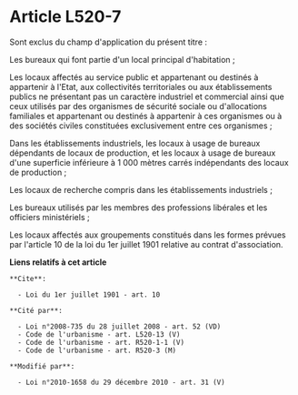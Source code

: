 # Article L520-7

Sont exclus du champ d'application du présent titre : 

Les bureaux qui font partie d'un local principal d'habitation ; 

Les locaux affectés au service public et appartenant ou destinés à appartenir à l'Etat, aux collectivités territoriales ou
aux établissements publics ne présentant pas un caractère industriel et commercial ainsi que ceux utilisés par des organismes
de sécurité sociale ou d'allocations familiales et appartenant ou destinés à appartenir à ces organismes ou à des sociétés
civiles constituées exclusivement entre ces organismes ; 

Dans les établissements industriels, les locaux à usage de bureaux dépendants de locaux de production, et les locaux à usage
de bureaux d'une superficie inférieure à 1 000 mètres carrés indépendants des locaux de production ; 

Les locaux de recherche compris dans les établissements industriels ; 

Les bureaux utilisés par les membres des professions libérales et les officiers ministériels ; 

Les locaux affectés aux groupements constitués dans les formes prévues par l'article 10 de la loi du 1er juillet 1901
relative au contrat d'association.

**Liens relatifs à cet article**

	**Cite**:

	  - Loi du 1er juillet 1901 - art. 10

	**Cité par**:

	  - Loi n°2008-735 du 28 juillet 2008 - art. 52 (VD)
	  - Code de l'urbanisme - art. L520-13 (V)
	  - Code de l'urbanisme - art. R520-1-1 (V)
	  - Code de l'urbanisme - art. R520-3 (M)

	**Modifié par**:

	  - Loi n°2010-1658 du 29 décembre 2010 - art. 31 (V)
